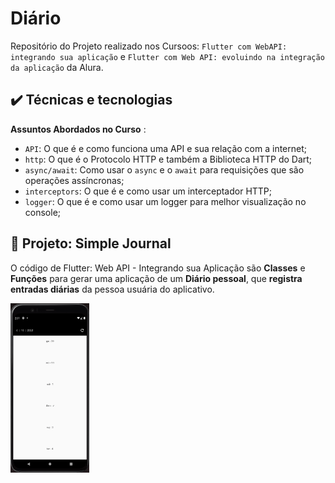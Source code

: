# Diário

Repositório do Projeto realizado nos Cursoos: `Flutter com WebAPI: integrando sua aplicação` e `Flutter com Web API: evoluindo na integração da aplicação` da Alura. 

## ✔️ Técnicas e tecnologias

**Assuntos Abordados no Curso** :
- `API`: O que é e como funciona uma API e sua relação com a internet;
- `http`: O que é o Protocolo HTTP e também a Biblioteca HTTP do Dart;
- `async/await`: Como usar o `async` e o `await` para requisições que são operações assíncronas;
- `interceptors`: O que é e como usar um interceptador HTTP;
- `logger`: O que é e como usar um logger para melhor visualização no console;
 
## 🔨 Projeto: Simple Journal

O código de Flutter: Web API - Integrando sua Aplicação são **Classes** e **Funções** para gerar uma aplicação de um **Diário pessoal**, que **registra entradas diárias** da pessoa usuária do aplicativo.

<img src="https://github.com/alura-cursos/flutter_webapi_first_course/raw/main/gif01.gif" alt="GIF animado demonstrando funcionalidades do projeto" width="25%" height="25%">
